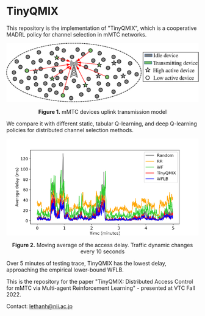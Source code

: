 # TinyQMIX

This repository is the implementation of "TinyQMIX", which is a cooperative MADRL policy for channel selection in mMTC networks.

<div align=center>
    <img width="700" src="images/model.png" alt="mmtc system model"/>
    <p><strong>Figure 1.</strong> mMTC devices uplink transmission model</p>
</div>

We compare it with different static, tabular Q-learning, and deep Q-learning policies for distributed channel selection methods.

<div align=center>
    <img width="700" src="images/moving_average_delay.png" alt="mean delay"/>
    <p><strong>Figure 2.</strong> Moving average of the access delay. Traffic dynamic changes every 10 seconds
</div>

Over 5 minutes of testing trace, TinyQMIX has the lowest delay, approaching the empirical lower-bound WFLB.

This is the repository for the paper "TinyQMIX: Distributed Access Control for mMTC via Multi-agent Reinforcement Learning" - presented at VTC Fall 2022.

Contact: lethanh@nii.ac.jp